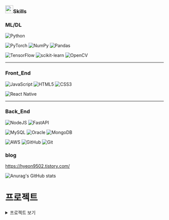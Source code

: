 
### <img src="https://github.com/user-attachments/assets/f061ea67-eb00-4910-bef7-723f5da57c49" width=25px, height=25px/>Skills

### ML/DL

![Python](https://img.shields.io/badge/python-3670A0?style=for-the-badge&logo=python&logoColor=ffdd54) 

![PyTorch](https://img.shields.io/badge/PyTorch-%23EE4C2C.svg?style=for-the-badge&logo=PyTorch&logoColor=white) 	![NumPy](https://img.shields.io/badge/numpy-%23013243.svg?style=for-the-badge&logo=numpy&logoColor=white)  	![Pandas](https://img.shields.io/badge/pandas-%23150458.svg?style=for-the-badge&logo=pandas&logoColor=white) 

![TensorFlow](https://img.shields.io/badge/TensorFlow-%23FF6F00.svg?style=for-the-badge&logo=TensorFlow&logoColor=white) ![scikit-learn](https://img.shields.io/badge/scikit--learn-%23F7931E.svg?style=for-the-badge&logo=scikit-learn&logoColor=white) 	![OpenCV](https://img.shields.io/badge/opencv-%23white.svg?style=for-the-badge&logo=opencv&logoColor=white) 	


<hr/>

### Front_End

![JavaScript](https://img.shields.io/badge/javascript-%23323330.svg?style=for-the-badge&logo=javascript&logoColor=%23F7DF1E)   	![HTML5](https://img.shields.io/badge/html5-%23E34F26.svg?style=for-the-badge&logo=html5&logoColor=white)  ![CSS3](https://img.shields.io/badge/css3-%231572B6.svg?style=for-the-badge&logo=css3&logoColor=white)  


![React Native](https://img.shields.io/badge/react_native-%2320232a.svg?style=for-the-badge&logo=react&logoColor=%2361DAFB)

<hr/>

### Back_End
![NodeJS](https://img.shields.io/badge/node.js-6DA55F?style=for-the-badge&logo=node.js&logoColor=white)  ![FastAPI](https://img.shields.io/badge/FastAPI-005571?style=for-the-badge&logo=fastapi) <br/>

![MySQL](https://img.shields.io/badge/mysql-4479A1.svg?style=for-the-badge&logo=mysql&logoColor=white)  ![Oracle](https://img.shields.io/badge/Oracle-F80000?style=for-the-badge&logo=oracle&logoColor=white) 	![MongoDB](https://img.shields.io/badge/MongoDB-%234ea94b.svg?style=for-the-badge&logo=mongodb&logoColor=white)


![AWS](https://img.shields.io/badge/AWS-%23FF9900.svg?style=for-the-badge&logo=amazon-aws&logoColor=white) ![GitHub](https://img.shields.io/badge/github-%23121011.svg?style=for-the-badge&logo=github&logoColor=white) ![Git](https://img.shields.io/badge/git-%23F05033.svg?style=for-the-badge&logo=git&logoColor=white)

### blog
https://hyeon9502.tistory.com/

![Anurag's GitHub stats](https://github-readme-stats.vercel.app/api?username=Songysp&show_icons=true&theme=radical)



# 프로젝트

<details>
<summary>프로젝트 보기</summary>





# CleanEat Project
* CLEAN EAT는 위생 등급별, 모범 음식점 지정, 위생법 위반 업체들을 지도와 리스트 화면으로 확인할 수 있는 서비스입니다. 사용자는 자신의 위치나 관심 지역에서 신뢰할 수 있는 식당을 쉽게 찾을 수 있습니다.

### [CleanEAT](https://github.com/Songysp/CleanEat-webproject)

# PlanUP Project
### 플랜업( PLAN UP )
**취업준비를 위한 여러분들을 위해, 캘린더를 통한 일정관리 서비스를 제공합니다!**

**취업 공고 추가** 
  * 구직 사이트에서 원하시는공고의 url를 입력하셔서, 해당 공고의 정보와 자세한 일정을 캘린더에 바로 추가하실 수 있습니다!

  * 해당 공고에 대한 간단한 정보 및 기업정보를 같이 저장하며, 잊어버리지 않도록 취업공고 마감일정과, 추가적인 체크리스트 추가를 통해 취업을 위한 플래너를 관리해보세요!

**자격증 시험 일정 추가**

  * 준비하시는 자격증이 있다면, 자격증 검색 기능을 통해,원하시는 자격증 시험 일정을 선택하셔서, 나의 캘린더 일정에 추가할 수 있습니다!
**플랜 업과 함께 목표를 이루시도록 도와드릴게요!**
### [PlanUP FrontEnd](https://github.com/Songysp/PlanUP_frontend)
### [PlanUP BackEnd](https://github.com/Songysp/PlanUP_backend)

# 의사소통 프로젝트
의사소통은 polyglot-ko-medical-5.8b모델 을 활용한 의료상담 챗봇 프로젝트

### [의사소통 프론트엔드](https://github.com/Songysp/DoctorChat_frontend)
### [의사소통 백엔드](https://github.com/Songysp/DoctorChat_BackEnd)

# 논문 리뷰


<details>
  <summary>펼치기/접기</summary>
  
  ### BPE (Byte Pair Encoding)
  Neural Machine Translation of Rare Words with Subword Units
  
  [리뷰](https://github.com/Songysp/paper/blob/main/BPE.ipynb)
  
  ### Sequence to Sequence
  Sequence to Sequence Learning with Neural Networks
  
  [리뷰](https://github.com/Songysp/paper/blob/main/Seq%202%20Seq.ipynb)
  
  ### WordPiece Tokenizer
  Google’s Neural Machine Translation System: Bridging the Gap between Human and Machine Translation
  
  [리뷰](https://github.com/Songysp/paper/blob/main/WordPiece%20Tokenizer.ipynb)

</details>


# Gradient-Boosting 분석
### [Gradient-Boosting](https://github.com/Songysp/Gradient-Boosting)

# CNN_model_classification
### [CNN모델 활용 손글씨 분류](https://github.com/Songysp/Gradient-Boosting/blob/main/%EA%B3%BC%EC%A0%9C2_ing.ipynb)

# **1. GTZAN Dataset - Music Genre Classification 데이터셋 활용 음악 장르 분류**
### [음악 장르 분류](https://github.com/Songysp/Music-Genre-Classification.io/blob/main/%EC%9D%8C%EC%95%85%EC%9E%A5%EB%A5%B4%20%EB%B6%84%EB%A5%98%ED%95%98%EA%B8%B0.ipynb)

</details>
